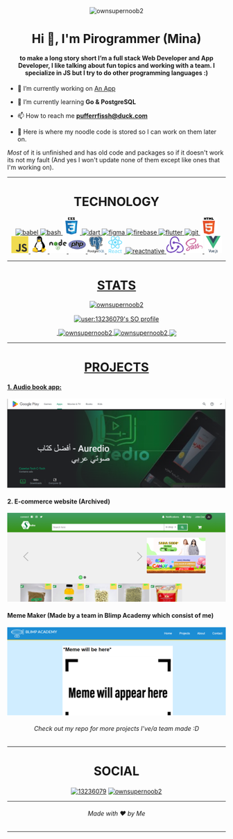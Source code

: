 
<p align="center">
<img align="center" src="https://svg-banners.vercel.app/api?type=luminance&text1=Pirogrammer%20🐧&text2=Noodle%20Code&width=800&height=400" alt="ownsupernoob2" /> </p>


<h1 align="center">Hi 👋, I'm Pirogrammer (Mina)</h1>

<h4 align="center">to make a long story short I’m a full stack Web Developer
                and App Developer, I like talking about fun topics and working with
                a team. I specialize in JS but I try to do other programming languages :)</h4>

- 🔭 I’m currently working on [An App]()

- 🌱 I’m currently learning **Go & PostgreSQL**

- 📫 How to reach me **pufferrfissh@duck.com**

- 💭 Here is where my noodle code is stored so I can work on them later on.

*Most* of it is unfinished and has old code and packages so if it doesn't work its not my fault (And yes I won't update none of them except like ones that I'm working on).

---

<h1 align="center">TECHNOLOGY</h1>

<p align="center"><a href="https://babeljs.io/" target="_blank" rel="noreferrer"> <img src="https://www.vectorlogo.zone/logos/babeljs/babeljs-icon.svg" alt="babel" width="40" height="40"/> </a> <a href="https://www.gnu.org/software/bash/" target="_blank" rel="noreferrer"> <img src="https://www.vectorlogo.zone/logos/gnu_bash/gnu_bash-icon.svg" alt="bash" width="40" height="40"/> </a> <a href="https://www.w3schools.com/css/" target="_blank" rel="noreferrer"> <img src="https://raw.githubusercontent.com/devicons/devicon/master/icons/css3/css3-original-wordmark.svg" alt="css3" width="40" height="40"/> </a> <a href="https://dart.dev" target="_blank" rel="noreferrer"> <img src="https://www.vectorlogo.zone/logos/dartlang/dartlang-icon.svg" alt="dart" width="40" height="40"/> </a> <a href="https://www.figma.com/" target="_blank" rel="noreferrer"> <img src="https://www.vectorlogo.zone/logos/figma/figma-icon.svg" alt="figma" width="40" height="40"/> </a> <a href="https://firebase.google.com/" target="_blank" rel="noreferrer"> <img src="https://www.vectorlogo.zone/logos/firebase/firebase-icon.svg" alt="firebase" width="40" height="40"/> </a> <a href="https://flutter.dev" target="_blank" rel="noreferrer"> <img src="https://www.vectorlogo.zone/logos/flutterio/flutterio-icon.svg" alt="flutter" width="40" height="40"/> </a> <a href="https://git-scm.com/" target="_blank" rel="noreferrer"> <img src="https://www.vectorlogo.zone/logos/git-scm/git-scm-icon.svg" alt="git" width="40" height="40"/> </a> <a href="https://www.w3.org/html/" target="_blank" rel="noreferrer"> <img src="https://raw.githubusercontent.com/devicons/devicon/master/icons/html5/html5-original-wordmark.svg" alt="html5" width="40" height="40"/> </a> <a href="https://developer.mozilla.org/en-US/docs/Web/JavaScript" target="_blank" rel="noreferrer"> <img src="https://raw.githubusercontent.com/devicons/devicon/master/icons/javascript/javascript-original.svg" alt="javascript" width="40" height="40"/> </a> <a href="https://www.linux.org/" target="_blank" rel="noreferrer"> <img src="https://raw.githubusercontent.com/devicons/devicon/master/icons/linux/linux-original.svg" alt="linux" width="40" height="40"/> </a><a href="https://nodejs.org" target="_blank" rel="noreferrer"> <img src="https://raw.githubusercontent.com/devicons/devicon/master/icons/nodejs/nodejs-original-wordmark.svg" alt="nodejs" width="40" height="40"/> </a> <a href="https://www.php.net" target="_blank" rel="noreferrer"> <img src="https://raw.githubusercontent.com/devicons/devicon/master/icons/php/php-original.svg" alt="php" width="40" height="40"/> </a> <a href="https://www.postgresql.org" target="_blank" rel="noreferrer"> <img src="https://raw.githubusercontent.com/devicons/devicon/master/icons/postgresql/postgresql-original-wordmark.svg" alt="postgresql" width="40" height="40"/> </a> <a href="https://reactjs.org/" target="_blank" rel="noreferrer"> <img src="https://raw.githubusercontent.com/devicons/devicon/master/icons/react/react-original-wordmark.svg" alt="react" width="40" height="40"/> </a> <a href="https://reactnative.dev/" target="_blank" rel="noreferrer"> <img src="https://reactnative.dev/img/header_logo.svg" alt="reactnative" width="40" height="40"/> </a> <a href="https://redux.js.org" target="_blank" rel="noreferrer"> <img src="https://raw.githubusercontent.com/devicons/devicon/master/icons/redux/redux-original.svg" alt="redux" width="40" height="40"/> </a> <a href="https://sass-lang.com" target="_blank" rel="noreferrer"> <img src="https://raw.githubusercontent.com/devicons/devicon/master/icons/sass/sass-original.svg" alt="sass" width="40" height="40"/> </a> <a href="https://vuejs.org/" target="_blank" rel="noreferrer"> <img src="https://raw.githubusercontent.com/devicons/devicon/master/icons/vuejs/vuejs-original-wordmark.svg" alt="vuejs" width="40" height="40"/>
</p>

---

<h1 align="center">STATS</h1>

<p align="center"> <img src="https://komarev.com/ghpvc/?username=ownsupernoob2" alt="ownsupernoob2" /> </p>

<p align="center">
  <img align="center" src="https://stackoverflow-readme-profile.johannchopin.fr/profile/13236079?theme=dark&website=true&location=true" alt="user:13236079's SO profile">
  </p>


<p align="center">&nbsp;<img align="center" src="https://github-readme-stats.vercel.app/api?username=ownsupernoob2&theme=gotham&show_icons=true" alt="ownsupernoob2" />

<img align="center" src="http://github-readme-streak-stats.herokuapp.com?user=ownsupernoob2&theme=gotham&hide_border=true&date_format=M%20j%5B%2C%20Y%5D" alt="ownsupernoob2" />
<img align="center" src="https://github-readme-stats.vercel.app/api/top-langs/?username=ownsupernoob2&layout=donut-vertical" />

---
<h1 align="center">PROJECTS</h1>

<h4>1. Audio book app: </h4>

<a href="https://play.google.com/store/apps/details?id=com.ownsupernoob.auredio" target="blank"><img src="./auredio.png" alt="Auredio app" /></a>


<h4>2. E-commerce website (Archived) </h4>

<a href="https://sabashop.org" target="blank"><img src="./saba.png" alt="Saba shop site" /></a>

<h4>Meme Maker (Made by a team in Blimp Academy which consist of me)</h4>
<a href="https://github.com/ownsupernoob2/Blimp-projects" target="blank"><img src="./blimp.png" alt="Blimp Academy meme maker" /></a>

<h6 align="center">Check out my repo for more projects I've/a team made :D</h6>


  
---

<h1 align="center">SOCIAL</h1>

<div align="center">
<a href="https://stackoverflow.com/users/13236079" target="blank"><img align="center" src="https://raw.githubusercontent.com/rahuldkjain/github-profile-readme-generator/master/src/images/icons/Social/stack-overflow.svg" alt="13236079" height="30" width="40" /></a>
<a href="https://codesandbox.com/ownsupernoob2" target="blank"><img align="center" src="https://raw.githubusercontent.com/rahuldkjain/github-profile-readme-generator/master/src/images/icons/Social/codesandbox.svg" alt="ownsupernoob2" height="30" width="40" /></a>
</div>

---

<h6 align="center">Made with ❤️ by Me</h6>

---

